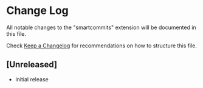 # Change Log

All notable changes to the "smartcommits" extension will be documented in this file.

Check [Keep a Changelog](http://keepachangelog.com/) for recommendations on how to structure this file.

## [Unreleased]

- Initial release
